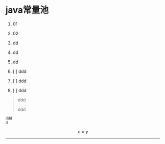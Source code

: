 # java常量池

1. 01
2. 02

3. dd

4. dd

5. dd

6. [ ] ddd

7. [ ] ddd

8. [ ] ddd

> ddd
>
> ddd

```
ddd
d
```

$$x = y$$

---

[^2]: Enter footnote here.

[^1]: Enter footnote here.

